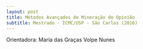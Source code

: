 ```yaml
---
layout: post
title: Métodos Avançados de Mineração de Opinião
subtitle: Mestrado - ICMC/USP - São Carlos (2016)
---
```


Orientadora: Maria das Graças Volpe Nunes
